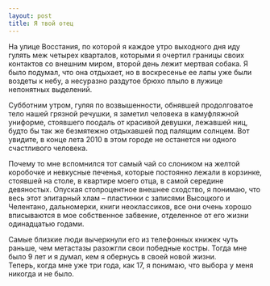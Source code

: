 ```yaml
---
layout: post
title: Я твой отец
---
```


На улице Восстания, по которой я каждое утро выходного дня иду гулять меж четырех кварталов,&nbsp;которыми я очертил границы своих контактов со внешним миром, второй день лежит мертвая собака. Я было подумал,&nbsp;что она отдыхает, но в воскресенье ее лапы уже были воздеты к небу, а несуразно раздутое брюхо плыло в лужице непонятных выделений.

Субботним утром, гуляя по возвышенности, обнявшей продолговатое тело нашей грязной речушки, я заметил человека в камуфляжной униформе, стоявшего поодаль от красивой девушки, лежавшей ниц, будто бы так же безмятежно отдыхавшей под палящим солнцем. Вот увидите,&nbsp;в конце лета 2010 в этом городе не останется ни одного счастливого человека.

Почему то мне вспомнился тот самый чай со слоником на желтой коробочке и невкусные печенья,&nbsp;которые постоянно лежали в корзинке, стоявшей на столе, в квартире моего отца, в самой середине девяностых. Опуская стопроцентное внешнее сходство,&nbsp;я понимаю,&nbsp;что весь этот элитарный хлам – пластинки с записями Высоцкого и Челентано,&nbsp;дальномерки, книги неоклассиков, все они очень хорошо вписываются в мое собственное забвение, отделенное от его жизни одинадцатью годами.

Самые близкие люди вычеркнули его из телефонных книжек чуть раньше,&nbsp;чем метастазы разожгли свои победные костры. Тогда мне было 9 лет и я думал,&nbsp;кем я обернусь в своей новой жизни. Теперь,&nbsp;когда мне уже три года, как 17, я понимаю, что выбора у меня никогда и не было.

